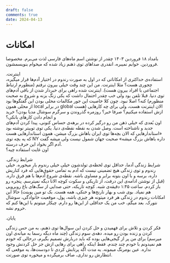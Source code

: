 ```yaml
---
draft: false
comments: true
date: 2024-04-13
---
```

# امکانات

بامداد ۱۸ فروردین ۱۴۰۳
چقدر از نوشتن اسم ماه‌های فارسی لذت می‌برم. مخصوصا فروردین. خوابم نمیبره، انقدری صداهای توی ذهنم زیاد شده که میخوام بنویسمشون. <br/>

.اینترنت<br/>
استفاده‌ی حداکثری از امکاناتی که در اول به صورت رندوم در اختیار آدم‌ها قرار میگیره، چجوری هست؟ <!-- more --> مثلا اینترنت. من این چند وقت خیلی بیرون نرفتم (منظورم ارتباط اجتماعی با افراد بیرون هست). اینترنت شده راهی برای خبردار شدن از باقی آدم‌های توی دنیا. قبلا تلفن بود ولی خب چقدر احتمال داشت که یکی زنگ بزنه و شروع به صحبت کنه؟ اصلا نبود. چون کلا خاصیت این جور مکالمات محلی بودن این گفتگو‌ها بود (منظورم از محلی همون local در برابر global هست) الان اینترنت هست، ولی برای چه کارهایی ازش استفاده میکنیم؟ صرفا خبر؟ روزمره گذروندن و سرگرم سوشال مدیا بودن؟ خرید و انجام دادن کارهای بانکی؟<br/>
اون بُعدی که خیلی ذهن من رو درگیر کرده در برهه‌ی حساس کنونی، پیدا کردن آدم‌های جدید و ناشناخته است. وصل شدن به نقطه نقطه‌ی دنیا. یکی توی توییتر نوشته بود «استاندارهایی که الان بچه‌ها توی ایران باهاش بزرگ میشن، همون استاندارهایی هست که یه بچه توی NY داره باهاش بزرگ میشه» صحبت جهان شمول نیست ولی میشه گفت آدم اگر بخواد این حرف درسته.<br/>
اون غایت استفاده چیه؟

.شرایط زندگی<br/>
شرایط زندگی آدما، حداقل توی لحظه‌ی تولدشون خیلی خیلی رندوم بار میخوره. خیلی رندوم و توی زندگی هیچ تضمینی نیست که آدم‌ به تمامی حقوق‌هایی که فرد کناریش داره، برسه و با اون بتونه برابر و مساوی باشه. نقطه‌ی شروع آدم‌ها با هم فرق داره. (قبل از نوشتن ادامه‌ی این درفت، از تاریکی و سکوت کوچه الانا دیگه نمیترسم. پنجره رو باز کردم. ساعت ۱:۴۵ دقیقه‌ی شبه. کوچه تاریکه، حتی صدایی از سگ‌های باغ روبرویی هم نمیاد. بوی شب و بهار نارنج‌ها و خنکی، همه هست. بک تو مین پوینت) حالا این امکانات رندوم در زندگی هر فرد میتونه هر چیزی باشه، پول، موقعیت خانوادگی، سوشال نتورک. بعد میگم، خب من یک حداقلی از این‌ها رو دارم. چیکار میتونم با این‌ها کنم که حروم نشه. <br/>

.پایان<br/>

فکر کردن و تلاش برای فهمیدن و حل کردن این سوال‌ها توی ذهنم، به من حس زندگی کردن و زنده بودن رو میده. دهه‌ی سوم زندگی (چند ماه دیگه رسما به میانه‌ی اون میرسم) برای من پر از گیجی‌هایی بوده که باید دربارش تصمیم بگیرم، درحالی که خودم هم نمیدونم با خودم چند چندم. فقط اینکه راهی برای رهایی ازش جز حل کردنش وجود نداره. عین بومرنگ میمونه. یه مدت اگه پرتابش کردی تا دودست‌ها، یه موقعی که انتظارش رو نداری، صاف برمیگرده و میخوره توی صورتت.<br/>
